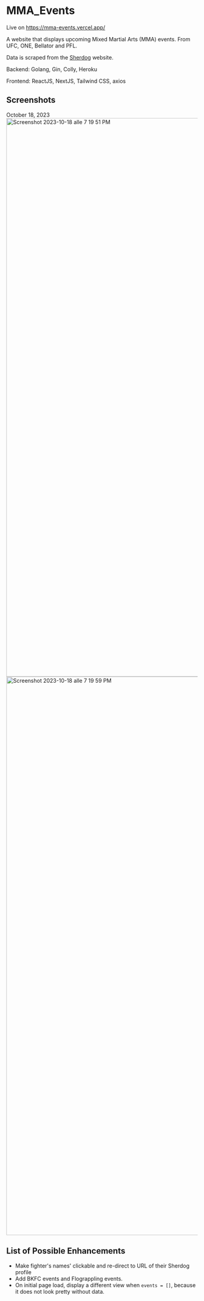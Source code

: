# MMA_Events

Live on <a href="https://mma-events.vercel.app/">https://mma-events.vercel.app/</a>

A website that displays upcoming Mixed Martial Arts (MMA) events. From UFC, ONE, Bellator and PFL.

Data is scraped from the <a href="https://www.sherdog.com/">Sherdog</a> website.

Backend: Golang, Gin, Colly, Heroku

Frontend: ReactJS, NextJS, Tailwind CSS, axios

## Screenshots
October 18, 2023
<img width="1470" alt="Screenshot 2023-10-18 alle 7 19 51 PM" src="https://github.com/OneCodeMan/MMA_Events/assets/15069287/7067df50-5796-42c4-8db3-0b7149280d83">
<img width="1470" alt="Screenshot 2023-10-18 alle 7 19 59 PM" src="https://github.com/OneCodeMan/MMA_Events/assets/15069287/4671e9a6-12c8-4ea6-9c49-291ce100c073">

## List of Possible Enhancements
- Make fighter's names' clickable and re-direct to URL of their Sherdog profile
- Add BKFC events and Flograppling events.
- On initial page load, display a different view when `events = []`, because it does not look pretty without data.
